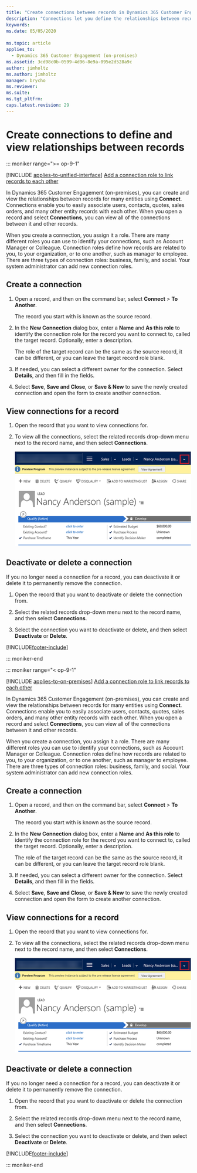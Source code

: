 ```yaml
---
title: "Create connections between records in Dynamics 365 Customer Engagement (on-premises)"
description: "Connections let you define the relationships between records for many entities. This page explains how to create, view, and deactivate or delete a connection."
keywords: 
ms.date: 05/05/2020

ms.topic: article
applies_to: 
  - Dynamics 365 Customer Engagement (on-premises)
ms.assetid: 3cd98c0b-0599-4d96-8e9a-095e2d528a9c
author: jimholtz
ms.author: jimholtz
manager: brycho
ms.reviewer: 
ms.suite: 
ms.tgt_pltfrm: 
caps.latest.revision: 29
---
```


# Create connections to define and view relationships between records

::: moniker range=">= op-9-1"

[!INCLUDE [applies-to-unified-interface](../includes/applies-to-unified-interface.md)] [Add a connection role to link records to each other](/powerapps/user/add-connection-role)

In Dynamics 365 Customer Engagement (on-premises), you can create and view the relationships between records for many entities using **Connect**. Connections enable you to easily associate users, contacts, quotes, sales orders, and many other entity records with each other. When you open a record and select **Connections**, you can view all of the connections between it and other records.  
  
 When you create a connection, you assign it a role. There are many different roles you can use to identify your connections, such as Account Manager or Colleague. Connection roles define how records are related to you, to your organization, or to one another, such as manager to employee. There are three types of connection roles: business, family, and social. Your system administrator can add new connection roles.  
  
<a name="BKMK_Createconnection"></a>   
## Create a connection  
  
1.  Open a record, and then on the command bar, select **Connect** > **To Another**.  
  
     The record you start with is known as the source record.  
  
2.  In the **New Connection** dialog box, enter a **Name** and **As this role** to identify the connection role for the record you want to connect to, called the target record. Optionally, enter a description.  
  
     The role of the target record can be the same as the source record, it can be different, or you can leave the target record role blank.  
  
3.  If needed, you can select a different owner for the connection. Select **Details**, and then fill in the fields.  
  
4.  Select **Save**, **Save and Close**, or **Save & New** to save the newly created connection and open the form to create another connection.  
  
<a name="BKMK_Viewconnections"></a>   
## View connections for a record  
  
1. Open the record that you want to view connections for.  
  
2. To view all the connections, select the related records drop-down menu next to the record name, and then select **Connections**.  
  
   ![Select related records dropdown to view Connection.](../basics/media/select-related-records-view-connection.png "Select related records dropdown to view Connection")  
  
<a name="BKMK_Deactivateordelete"></a>   
## Deactivate or delete a connection  
 If you no longer need a connection for a record, you can deactivate it or delete it to permanently remove the connection.  
  
1.  Open the record that you want to deactivate or delete the connection from.  
  
2.  Select the related records drop-down menu next to the record name, and then select **Connections**.  
  
3.  Select the connection you want to deactivate or delete, and then select **Deactivate** or **Delete**.  
  

[!INCLUDE[footer-include](../../../includes/footer-banner.md)]

::: moniker-end

::: moniker range="< op-9-1"


[!INCLUDE [applies-to-on-premises](../includes/applies-to-on-premises.md)] [Add a connection role to link records to each other](/powerapps/user/add-connection-role)

In Dynamics 365 Customer Engagement (on-premises), you can create and view the relationships between records for many entities using **Connect**. Connections enable you to easily associate users, contacts, quotes, sales orders, and many other entity records with each other. When you open a record and select **Connections**, you can view all of the connections between it and other records.  
  
 When you create a connection, you assign it a role. There are many different roles you can use to identify your connections, such as Account Manager or Colleague. Connection roles define how records are related to you, to your organization, or to one another, such as manager to employee. There are three types of connection roles: business, family, and social. Your system administrator can add new connection roles.  
  
<a name="BKMK_Createconnection"></a>   
## Create a connection  
  
1.  Open a record, and then on the command bar, select **Connect** > **To Another**.  
  
     The record you start with is known as the source record.  
  
2.  In the **New Connection** dialog box, enter a **Name** and **As this role** to identify the connection role for the record you want to connect to, called the target record. Optionally, enter a description.  
  
     The role of the target record can be the same as the source record, it can be different, or you can leave the target record role blank.  
  
3.  If needed, you can select a different owner for the connection. Select **Details**, and then fill in the fields.  
  
4.  Select **Save**, **Save and Close**, or **Save & New** to save the newly created connection and open the form to create another connection.  
  
<a name="BKMK_Viewconnections"></a>   
## View connections for a record  
  
1. Open the record that you want to view connections for.  
  
2. To view all the connections, select the related records drop-down menu next to the record name, and then select **Connections**.  
  
   ![Select related records dropdown to view Connection.](../basics/media/select-related-records-view-connection.png "Select related records dropdown to view Connection")  
  
<a name="BKMK_Deactivateordelete"></a>   
## Deactivate or delete a connection  
 If you no longer need a connection for a record, you can deactivate it or delete it to permanently remove the connection.  
  
1.  Open the record that you want to deactivate or delete the connection from.  
  
2.  Select the related records drop-down menu next to the record name, and then select **Connections**.  
  
3.  Select the connection you want to deactivate or delete, and then select **Deactivate** or **Delete**.  
  



[!INCLUDE[footer-include](../../../includes/footer-banner.md)]

::: moniker-end
